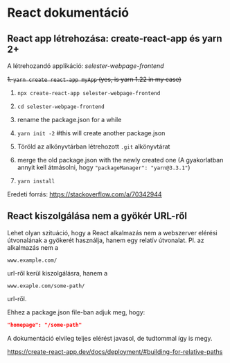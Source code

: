 # React dokumentáció

## React app létrehozása: create-react-app és yarn 2+

A létrehozandó applikáció: *selester-webpage-frontend*

~~1. `yarn create react-app myApp` (yes, is yarn 1.22 in my case)~~

1. `npx create-react-app selester-webpage-frontend`

2. `cd selester-webpage-frontend`

3. rename the package.json for a while

4. `yarn init -2` #this will create another package.json

5. Töröld az alkönyvtárban létrehozott `.git` alkönyvtárat

6. merge the old package.json with the newly created one (A gyakorlatban annyit kell átmásolni, hogy `"packageManager": "yarn@3.3.1"`)

7. `yarn install`

Eredeti forrás: <https://stackoverflow.com/a/70342944>

## React kiszolgálása nem a gyökér URL-ről

Lehet olyan szituáció, hogy a React alkalmazás nem a webszerver elérési útvonalának a gyökerét használja, hanem egy relatív útvonalat.
Pl. az alkalmazás nem a

`www.example.com/`

url-ről kerül kiszolgálásra, hanem a

`www.exaple.com/some-path/`

url-ről.

Ehhez a package.json file-ban adjuk meg, hogy:

```json
"homepage": "/some-path"
```

A dokumentáció elvileg teljes elérést javasol, de tudtommal így is megy.

<https://create-react-app.dev/docs/deployment/#building-for-relative-paths>
